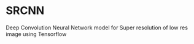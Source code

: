 # SRCNN
Deep Convolution Neural Network model for Super resolution of low res image using Tensorflow
